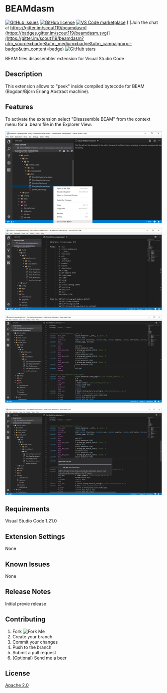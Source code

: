# BEAMdasm

[![GitHub issues](https://img.shields.io/github/issues/scout119/beamdasm.svg)](https://github.com/scout119/beamdasm/issues)
[![GitHub license](https://img.shields.io/github/license/scout119/beamdasm.svg)](https://github.com/scout119/beamdasm/blob/master/LICENSE.md)
[![VS Code marketplace](https://vsmarketplacebadge.apphb.com/installs/Valentin.beamdasm.svg)](https://marketplace.visualstudio.com/items?itemName=Valentin.beamdasm)
[![Join the chat at https://gitter.im/scout119/beamdasm](https://badges.gitter.im/scout119/beamdasm.svg)](https://gitter.im/scout119/beamdasm?utm_source=badge&utm_medium=badge&utm_campaign=pr-badge&utm_content=badge)
![GitHub stars](https://img.shields.io/github/stars/scout119/beamdasm.svg?style=social&label=Stars)

BEAM files disassembler extension for Visual Studio Code

## Description

This extension allows to "peek" inside compiled bytecode for BEAM (Bogdan/Björn Erlang Abstract machine).

## Features

To activate the extension select "Disassemble BEAM" from the context menu for a .beam file in the Explorer View:

![Activation](media/capture.png)

![BEAM chunks](media/atoms.png)

![Highlight](media/highlight.png)

![Hover](media/hover.png)

## Requirements

Visual Studio Code 1.21.0

## Extension Settings

None

## Known Issues

None

## Release Notes

Initial previe release

## Contributing

1. Fork ![Fork Me](https://img.shields.io/github/forks/scout119/beamdasm.svg?style=social&label=Fork%20Me)
2. Create your branch
3. Commit your changes
4. Push to the branch
5. Submit a pull request
6. (Optional) Send me a beer

## License

[Apache 2.0](LICENSE.md)